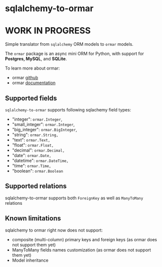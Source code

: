 # sqlalchemy-to-ormar

# **WORK IN PROGRESS**

Simple translator from `sqlalchemy` ORM models to `ormar` models.

The `ormar` package is an async mini ORM for Python, with support for **Postgres,
MySQL**, and **SQLite**. 

To learn more about ormar:

*  ormar [github][github]
*  ormar [documentation][documentation]

## Supported fields

`sqlalchemy-to-ormar` supports following sqlachemy field types:

* "integer": `ormar.Integer`,
* "small_integer": `ormar.Integer`,
* "big_integer": `ormar.BigInteger`,
* "string": `ormar.String,`
* "text": `ormar.Text,`
* "float": `ormar.Float,`
* "decimal": `ormar.Decimal,`
* "date": `ormar.Date,`
* "datetime": `ormar.DateTime,`
* "time": `ormar.Time,`
* "boolean": `ormar.Boolean`

## Supported relations

sqlalchemy-to-ormar supports both `ForeignKey` as well as `ManyToMany` relations

## Known limitations

sqlalchemy to ormar right now does not support:

* composite (multi-column) primary keys and foreign keys (as ormar does not support
  them yet)
* ManyToMany fields names customization (as ormar does not support them yet)
* Model inheritance


[documentation]: https://collerek.github.io/ormar/
[github]: https://github.com/collerek/ormar